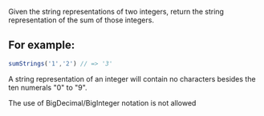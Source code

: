 Given the string representations of two integers, return the string representation of the sum of those integers.

## For example:

```javascript
sumStrings('1','2') // => '3'
```

A string representation of an integer will contain no characters besides the ten numerals "0" to "9".

The use of BigDecimal/BigInteger notation is not allowed